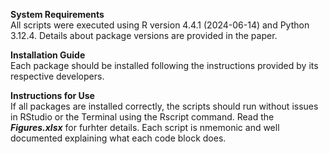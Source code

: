 **System Requirements**<br>
All scripts were executed using R version 4.4.1 (2024-06-14) and Python 3.12.4. Details about package versions are provided in the paper.

**Installation Guide**<br>
Each package should be installed following the instructions provided by its respective developers.

**Instructions for Use**<br>
If all packages are installed correctly, the scripts should run without issues in RStudio or the Terminal using the Rscript command. Read the ***Figures.xlsx*** for furhter details. Each script is nmemonic and well documented explaining what each code block does.
